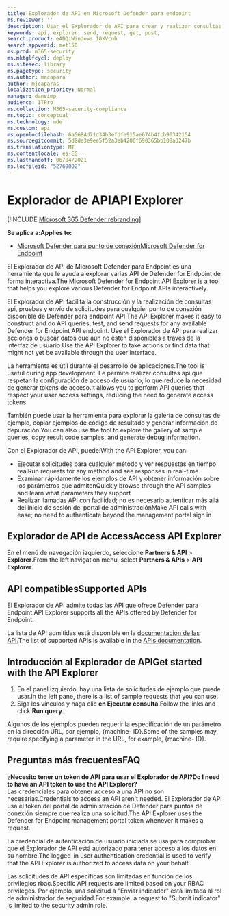 ```yaml
---
title: Explorador de API en Microsoft Defender para endpoint
ms.reviewer: ''
description: Usar el Explorador de API para crear y realizar consultas api, probar y enviar solicitudes para cualquier API disponible
keywords: api, explorer, send, request, get, post,
search.product: eADQiWindows 10XVcnh
search.appverid: met150
ms.prod: m365-security
ms.mktglfcycl: deploy
ms.sitesec: library
ms.pagetype: security
ms.author: macapara
author: mjcaparas
localization_priority: Normal
manager: dansimp
audience: ITPro
ms.collection: M365-security-compliance
ms.topic: conceptual
ms.technology: mde
ms.custom: api
ms.openlocfilehash: 6a5684d71d34b3efdfe915ae674b4fcb90342154
ms.sourcegitcommit: 5d8de3e9ee5f52a3eb4206f690365bb108a3247b
ms.translationtype: MT
ms.contentlocale: es-ES
ms.lasthandoff: 06/04/2021
ms.locfileid: "52769802"
---
```

# <a name="api-explorer"></a><span data-ttu-id="b9802-104">Explorador de API</span><span class="sxs-lookup"><span data-stu-id="b9802-104">API Explorer</span></span>

[!INCLUDE [Microsoft 365 Defender rebranding](../../includes/microsoft-defender.md)]

<span data-ttu-id="b9802-105">**Se aplica a:**</span><span class="sxs-lookup"><span data-stu-id="b9802-105">**Applies to:**</span></span>
- [<span data-ttu-id="b9802-106">Microsoft Defender para punto de conexión</span><span class="sxs-lookup"><span data-stu-id="b9802-106">Microsoft Defender for Endpoint</span></span>](https://go.microsoft.com/fwlink/?linkid=2154037)


<span data-ttu-id="b9802-107">El Explorador de API de Microsoft Defender para Endpoint es una herramienta que le ayuda a explorar varias API de Defender for Endpoint de forma interactiva.</span><span class="sxs-lookup"><span data-stu-id="b9802-107">The Microsoft Defender for Endpoint API Explorer is a tool that helps you explore various Defender for Endpoint APIs interactively.</span></span> 

<span data-ttu-id="b9802-108">El Explorador de API facilita la construcción y la realización de consultas api, pruebas y envío de solicitudes para cualquier punto de conexión disponible de Defender para endpoint API.</span><span class="sxs-lookup"><span data-stu-id="b9802-108">The API Explorer makes it easy to construct and do API queries, test, and send requests for any available Defender for Endpoint API endpoint.</span></span> <span data-ttu-id="b9802-109">Use el Explorador de API para realizar acciones o buscar datos que aún no estén disponibles a través de la interfaz de usuario.</span><span class="sxs-lookup"><span data-stu-id="b9802-109">Use the API Explorer to take actions or find data that might not yet be available through the user interface.</span></span>

<span data-ttu-id="b9802-110">La herramienta es útil durante el desarrollo de aplicaciones.</span><span class="sxs-lookup"><span data-stu-id="b9802-110">The tool is useful during app development.</span></span> <span data-ttu-id="b9802-111">Le permite realizar consultas api que respetan la configuración de acceso de usuario, lo que reduce la necesidad de generar tokens de acceso.</span><span class="sxs-lookup"><span data-stu-id="b9802-111">It allows you to perform API queries that respect your user access settings, reducing the need to generate access tokens.</span></span>

<span data-ttu-id="b9802-112">También puede usar la herramienta para explorar la galería de consultas de ejemplo, copiar ejemplos de código de resultado y generar información de depuración.</span><span class="sxs-lookup"><span data-stu-id="b9802-112">You can also use the tool to explore the gallery of sample queries, copy result code samples, and generate debug information.</span></span>

<span data-ttu-id="b9802-113">Con el Explorador de API, puede:</span><span class="sxs-lookup"><span data-stu-id="b9802-113">With the API Explorer, you can:</span></span>

- <span data-ttu-id="b9802-114">Ejecutar solicitudes para cualquier método y ver respuestas en tiempo real</span><span class="sxs-lookup"><span data-stu-id="b9802-114">Run requests for any method and see responses in real-time</span></span>
- <span data-ttu-id="b9802-115">Examinar rápidamente los ejemplos de API y obtener información sobre los parámetros que admiten</span><span class="sxs-lookup"><span data-stu-id="b9802-115">Quickly browse through the API samples and learn what parameters they support</span></span>
- <span data-ttu-id="b9802-116">Realizar llamadas API con facilidad; no es necesario autenticar más allá del inicio de sesión del portal de administración</span><span class="sxs-lookup"><span data-stu-id="b9802-116">Make API calls with ease; no need to authenticate beyond the management portal sign in</span></span>

## <a name="access-api-explorer"></a><span data-ttu-id="b9802-117">Explorador de API de Access</span><span class="sxs-lookup"><span data-stu-id="b9802-117">Access API Explorer</span></span>

<span data-ttu-id="b9802-118">En el menú de navegación izquierdo, seleccione **Partners & API**  >  **Explorer**.</span><span class="sxs-lookup"><span data-stu-id="b9802-118">From the left navigation menu, select **Partners & APIs** > **API Explorer**.</span></span>

## <a name="supported-apis"></a><span data-ttu-id="b9802-119">API compatibles</span><span class="sxs-lookup"><span data-stu-id="b9802-119">Supported APIs</span></span>

<span data-ttu-id="b9802-120">El Explorador de API admite todas las API que ofrece Defender para Endpoint.</span><span class="sxs-lookup"><span data-stu-id="b9802-120">API Explorer supports all the APIs offered by Defender for Endpoint.</span></span>
  
<span data-ttu-id="b9802-121">La lista de API admitidas está disponible en la [documentación de las API.](apis-intro.md)</span><span class="sxs-lookup"><span data-stu-id="b9802-121">The list of supported APIs is available in the [APIs documentation](apis-intro.md).</span></span> 

## <a name="get-started-with-the-api-explorer"></a><span data-ttu-id="b9802-122">Introducción al Explorador de API</span><span class="sxs-lookup"><span data-stu-id="b9802-122">Get started with the API Explorer</span></span>

1. <span data-ttu-id="b9802-123">En el panel izquierdo, hay una lista de solicitudes de ejemplo que puede usar.</span><span class="sxs-lookup"><span data-stu-id="b9802-123">In the left pane, there is a list of sample requests that you can use.</span></span> 
2. <span data-ttu-id="b9802-124">Siga los vínculos y haga clic **en Ejecutar consulta**.</span><span class="sxs-lookup"><span data-stu-id="b9802-124">Follow the links and click **Run query**.</span></span> 

<span data-ttu-id="b9802-125">Algunos de los ejemplos pueden requerir la especificación de un parámetro en la dirección URL, por ejemplo, {machine- ID}.</span><span class="sxs-lookup"><span data-stu-id="b9802-125">Some of the samples may require specifying a parameter in the URL, for example, {machine- ID}.</span></span>

## <a name="faq"></a><span data-ttu-id="b9802-126">Preguntas más frecuentes</span><span class="sxs-lookup"><span data-stu-id="b9802-126">FAQ</span></span>

<span data-ttu-id="b9802-127">**¿Necesito tener un token de API para usar el Explorador de API?**</span><span class="sxs-lookup"><span data-stu-id="b9802-127">**Do I need to have an API token to use the API Explorer?**</span></span> <br>
<span data-ttu-id="b9802-128">Las credenciales para obtener acceso a una API no son necesarias.</span><span class="sxs-lookup"><span data-stu-id="b9802-128">Credentials to access an API aren't needed.</span></span> <span data-ttu-id="b9802-129">El Explorador de API usa el token del portal de administración de Defender para puntos de conexión siempre que realiza una solicitud.</span><span class="sxs-lookup"><span data-stu-id="b9802-129">The API Explorer uses the Defender for Endpoint management portal token whenever it makes a request.</span></span>

<span data-ttu-id="b9802-130">La credencial de autenticación de usuario iniciada se usa para comprobar que el Explorador de API está autorizado para tener acceso a los datos en su nombre.</span><span class="sxs-lookup"><span data-stu-id="b9802-130">The logged-in user authentication credential is used to verify that the API Explorer is authorized to access data on your behalf.</span></span>

<span data-ttu-id="b9802-131">Las solicitudes de API específicas son limitadas en función de los privilegios rbac.</span><span class="sxs-lookup"><span data-stu-id="b9802-131">Specific API requests are limited based on your RBAC privileges.</span></span> <span data-ttu-id="b9802-132">Por ejemplo, una solicitud a "Enviar indicador" está limitada al rol de administrador de seguridad.</span><span class="sxs-lookup"><span data-stu-id="b9802-132">For example, a request to "Submit indicator" is limited to the security admin role.</span></span> 
